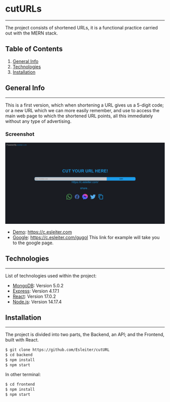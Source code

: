 # cutURLs
***
The project consists of shortened URLs, it is a functional practice carried out with the MERN stack.

## Table of Contents
1. [General Info](#general-info)
2. [Technologies](#technologies)
3. [Installation](#installation)

## General Info
***
This is a first version, which when shortening a URL gives us a 5-digit code; or a new URL which we can more easily remember, and use to access the main web page to which the shortened URL points, all this immediately without any type of advertising.
### Screenshot
![Image text](https://raw.githubusercontent.com/Esleiter/cutUrls/master/ScreenShot/ScreenShot.png)

* [Demo](https://c.esleiter.com/): https://c.esleiter.com
* [Google](https://c.esleiter.com/gugol): https://c.esleiter.com/gugol This link for example will take you to the google page.
## Technologies
***
List of technologies used within the project:
* [MongoDB](https://www.mongodb.com): Version 5.0.2
* [Express](https://expressjs.com): Version 4.17.1
* [React](https://es.reactjs.org): Version 17.0.2
* [Node.js](https://nodejs.org): Version 14.17.4

## Installation
***
The project is divided into two parts, the Backend, an API; and the Frontend, built with React.
```
$ git clone https://github.com/Esleiter/cutURL
$ cd backend
$ npm install
$ npm start
```
In other terminal:
```
$ cd frontend
$ npm install
$ npm start
```